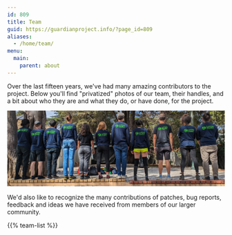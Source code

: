 ```yaml
---
id: 809
title: Team
guid: https://guardianproject.info/?page_id=809
aliases:
  - /home/team/
menu:
  main:
    parent: about
---
```


Over the last fifteen years, we've had many amazing contributors to the project. Below you'll find "privatized" photos of our team, their handles, and a bit about who they are and what they do, or have done, for the project.

![Our Team](/gpteam.jpg)

We'd also like to recognize the many contributions of patches, bug reports, feedback and ideas we have received from members of our larger community.

{{% team-list %}}
